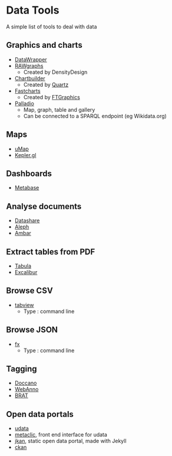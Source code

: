 # Data Tools

A simple list of tools to deal with data

## Graphics and charts

* [DataWrapper](https://www.datawrapper.de/)
* [RAWgraphs](https://rawgraphs.io/)
  * Created by DensityDesign
* [Chartbuilder](http://quartz.github.io/Chartbuilder/)
  * Created by [Quartz](https://github.com/Quartz)
* [Fastcharts](https://fastcharts.io/)
  * Created by [FTGraphics](https://github.com/ft-interactive)  
* [Palladio](http://hdlab.stanford.edu/palladio/)
  * Map, graph, table and gallery
  * Can be connected to a SPARQL endpoint (eg Wikidata.org)
  
## Maps

* [uMap](https://umap.openstreetmap.fr/fr/)
* [Kepler.gl](https://kepler.gl/)

## Dashboards

* [Metabase](https://github.com/metabase/metabase)

## Analyse documents

* [Datashare](https://github.com/ICIJ/datashare)
* [Aleph](https://github.com/alephdata/aleph)
* [Ambar](https://ambar.cloud/)

## Extract tables from PDF

* [Tabula](https://tabula.technology/)
* [Excalibur](https://www.tryexcalibur.com/)

## Browse CSV

* [tabview](https://github.com/TabViewer/tabview)
  * Type : command line

## Browse JSON
 
* [fx](https://github.com/antonmedv/fx)
  * Type : command line

## Tagging

* [Doccano](https://github.com/chakki-works/doccano/wiki)
* [WebAnno](https://webanno.github.io/webanno/)
* [BRAT](http://brat.nlplab.org/)

## Open data portals

* [udata](https://github.com/opendatateam/udata)
* [metaclic](https://github.com/datakode/metaclic), front end interface for udata
* [jkan](https://github.com/timwis/jkan), static open data portal, made with Jekyll
* [ckan](https://ckan.org/)
